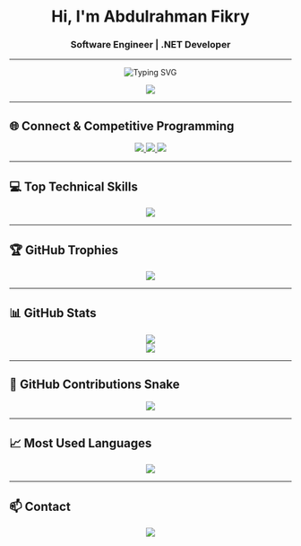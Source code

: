 <h1 align="center">Hi, I'm Abdulrahman Fikry</h1>
<h3 align="center">Software Engineer | .NET Developer</h3>

---

<p align="center">
  <img src="https://readme-typing-svg.demolab.com?font=Fira+Code&size=24&duration=3000&pause=500&color=00FF00&center=true&vCenter=true&width=600&lines=Software+Engineer+%7C+.NET+Developer;Passionate+About+Clean+Code+%26+Design;Loves+Competitive+Programming+%F0%9F%A7%90;Always+Learning+New+Things+%F0%9F%93%9A" alt="Typing SVG" />
</p>

<p align="center">
  <a href="https://drive.google.com/drive/folders/1nG5q3Yl-fvFKML0jFUDFy3qa5CEEFbpV" target="_blank">
    <img src="https://img.shields.io/badge/My%20CV-%2300b300.svg?&style=for-the-badge&logo=googledrive&logoColor=white" />
  </a>
  <!-- Add if you have a portfolio -->
  <!--
  <a href="YOUR_PORTFOLIO_LINK" target="_blank">
    <img src="https://img.shields.io/badge/My%20Portfolio-%23007acc.svg?&style=for-the-badge&logo=github&logoColor=white" />
  </a>
  -->
</p>

---

## 🌐 Connect & Competitive Programming

<p align="center">
  <a href="https://leetcode.com/u/abdulrahmanfikry1/" target="_blank">
    <img src="https://img.shields.io/badge/LeetCode-%23FFA116.svg?&style=for-the-badge&logo=leetcode&logoColor=white" />
  </a>
  <a href="https://codeforces.com/profile/ABDULRAHMANFIKRY0" target="_blank">
    <img src="https://img.shields.io/badge/Codeforces-%231f8acb.svg?&style=for-the-badge&logo=codeforces&logoColor=white" />
  </a>
  <a href="https://www.linkedin.com/in/abdulrahman-fikry-7787392a6/" target="_blank">
    <img src="https://img.shields.io/badge/LinkedIn-%230077B5.svg?&style=for-the-badge&logo=linkedin&logoColor=white" />
  </a>
</p>

---

## 💻 Top Technical Skills

<p align="center">
  <img src="https://skillicons.dev/icons?i=cs,dotnet,cpp,html,css,js,sql,mongodb,redis,docker,linux,kubernetes,git,github,azure" />
</p>

---

## 🏆 GitHub Trophies

<p align="center">
  <img src="https://github-profile-trophy.vercel.app/?username=AbdulrahmanFikry&theme=radical&no-frame=true&row=2&column=4" />
</p>

---

## 📊 GitHub Stats

<p align="center">
  <img src="https://github-readme-stats.vercel.app/api?username=AbdulrahmanFikry&show_icons=true&theme=radical&hide_border=true" />
  <br/>
  <img src="https://github-readme-streak-stats.herokuapp.com/?user=AbdulrahmanFikry&theme=radical&hide_border=true" />
</p>

---

## 🧮 GitHub Contributions Snake

<p align="center">
  <img src="https://raw.githubusercontent.com/AbdulrahmanFikry/AbdulrahmanFikry/output/github-contribution-grid-snake.svg" />
</p>

---

## 📈 Most Used Languages

<p align="center">
  <img src="https://github-readme-stats.vercel.app/api/top-langs/?username=AbdulrahmanFikry&layout=compact&theme=radical&hide_border=true" />
</p>

---

## 📫 Contact

<p align="center">
  <a href="mailto:abdulrahmanfikry1@gmail.com">
    <img src="https://img.shields.io/badge/Gmail-D14836?style=for-the-badge&logo=gmail&logoColor=white" />
  </a>
</p>
